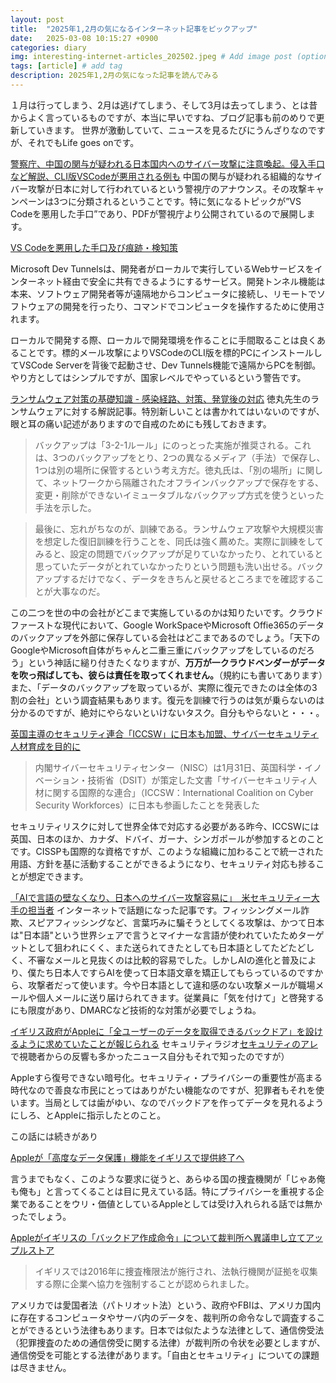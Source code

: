 ```yaml
---
layout: post
title:  "2025年1,2月の気になるインターネット記事をピックアップ"
date:   2025-03-08 10:15:27 +0900
categories: diary
img: interesting-internet-articles_202502.jpeg # Add image post (optional)
tags: [article] # add tag
description: 2025年1,2月の気になった記事を読んでみる
---
```


１月は行ってしまう、2月は逃げてしまう、そして3月は去ってしまう、とは昔からよく言っているものですが、本当に早いですね、ブログ記事も前のめりで更新していきます。
世界が激動していて、ニュースを見るたびにうんざりなのですが、それでもLife goes onです。


[警察庁、中国の関与が疑われる日本国内へのサイバー攻撃に注意喚起。侵入手口など解説、CLI版VSCodeが悪用される例も](https://www.publickey1.jp/blog/25/clivscode.html)
中国の関与が疑われる組織的なサイバー攻撃が日本に対して行われているという警視庁のアナウンス。その攻撃キャンペーンは3つに分類されるということです。特に気になるトピックが”VS Codeを悪用した手口”であり、PDFが警視庁より公開されているので展開します。

[VS Codeを悪用した手口及び痕跡・検知策](https://www.npa.go.jp/bureau/cyber/pdf/20250108_vscode.pdf)

Microsoft Dev Tunnelsは、開発者がローカルで実行しているWebサービスをインターネット経由で安全に共有できるようにするサービス。開発トンネル機能は本来、ソフトウェア開発者等が遠隔地からコンピュータに接続し、リモートでソフトウェアの開発を行ったり、コマンドでコンピュータを操作するために使用されます。

ローカルで開発する際、ローカルで開発環境を作ることに手間取ることは良くあることです。標的メール攻撃によりVSCodeのCLI版を標的PCにインストールしてVSCode Serverを背後で起動させ、Dev Tunnels機能で遠隔からPCを制御。やり方としてはシンプルですが、国家レベルでやっているという警告です。

[ランサムウェア対策の基礎知識 - 感染経路、対策、発覚後の対応](https://news.mynavi.jp/techplus/article/security_ransomware02-pPbsjdDk/)
徳丸先生のランサムウェアに対する解説記事。特別新しいことは書かれてはいないのですが、眼と耳の痛い記述がありますので自戒のためにも残しておきます。

>バックアップは「3-2-1ルール」にのっとった実施が推奨される。これは、3つのバックアップをとり、2つの異なるメディア（手法）で保存し、1つは別の場所に保管するという考え方だ。徳丸氏は、「別の場所」に関して、ネットワークから隔離されたオフラインバックアップで保存をする、変更・削除ができないイミュータブルなバックアップ方式を使うといった手法を示した。

>最後に、忘れがちなのが、訓練である。ランサムウェア攻撃や大規模災害を想定した復旧訓練を行うことを、同氏は強く薦めた。実際に訓練をしてみると、設定の問題でバックアップが足りていなかったり、とれていると思っていたデータがとれていなかったりという問題も洗い出せる。バックアップするだけでなく、データをきちんと戻せるところまでを確認することが大事なのだ。

この二つを世の中の会社がどこまで実施しているのかは知りたいです。クラウドファーストな現代において、Google WorkSpaceやMicrosoft Offie365のデータのバックアップを外部に保存している会社はどこまであるのでしょう。「天下のGoogleやMicrosoft自体がちゃんと二重三重にバックアップをしているのだろう」という神話に縋り付きたくなりますが、**万万が一クラウドベンダーがデータを吹っ飛ばしても、彼らは責任を取ってくれません。**（規約にも書いてあります）また、「データのバックアップを取っているが、実際に復元できたのは全体の3割の会社」という調査結果もあります。復元を訓練で行うのは気が乗らないのは分かるのですが、絶対にやらないといけないタスク。自分もやらないと・・・。

[英国主導のセキュリティ連合「ICCSW」に日本も加盟、サイバーセキュリティ人材育成を目的に](https://internet.watch.impress.co.jp/docs/news/1660070.html)

> 内閣サイバーセキュリティセンター（NISC）は1月31日、英国科学・イノベーション・技術省（DSIT）が策定した文書「サイバーセキュリティ人材に関する国際的な連合」（ICCSW：International Coalition on Cyber Security Workforces）に日本も参画したことを発表した

セキュリティリスクに対して世界全体で対応する必要がある昨今、ICCSWには英国、日本のほか、カナダ、ドバイ、ガーナ、シンガポールが参加するとのことです。CISSPも国際的な資格ですが、このような組織に加わることで統一された用語、方針を基に活動することができるようになり、セキュリティ対応も捗ることが想定できます。


[「AIで言語の壁なくなり、日本へのサイバー攻撃容易に」　米セキュリティー大手の担当者](https://www.sankei.com/article/20250222-H76J32DLRRLPRMM53HGVO3NBLM/)
インターネットで話題になった記事です。フィッシングメール詐欺、スピアフィッシングなど、言葉巧みに騙そうとしてくる攻撃は、かつて日本は"日本語"という世界シェアで言うとマイナーな言語が使われていたためターゲットとして狙われにくく、また送られてきたとしても日本語としてたどたどしく、不審なメールと見抜くのは比較的容易でした。しかしAIの進化と普及により、僕たち日本人ですらAIを使って日本語文章を矯正してもらっているのですから、攻撃者だって使います。今や日本語として違和感のない攻撃メールが職場メールや個人メールに送り届けられてきます。従業員に「気を付けて」と啓発するにも限度があり、DMARCなど技術的な対策が必要でしょうね。


[イギリス政府がAppleに「全ユーザーのデータを取得できるバックドア」を設けるように求めていたことが報じられる](https://gigazine.net/news/20250210-uk-demands-apple-break-encryption-backdoor/)
セキュリティラジオ[セキュリティのアレ](https://www.tsujileaks.com/)で視聴者からの反響も多かったニュース自分もそれで知ったのですが）

Appleすら復号できない暗号化。セキュリティ・プライバシーの重要性が高まる時代なので善良な市民にとってはありがたい機能なのですが、犯罪者もそれを使います。当局としては歯がゆい、なのでバックドアを作ってデータを見れるようにしろ、とAppleに指示したとのこと。

この話には続きがあり

[Appleが「高度なデータ保護」機能をイギリスで提供終了へ](https://gigazine.net/news/20250222-apple-pulls-icloud-advanced-protection-feature-in-uk/)

言うまでもなく、このような要求に従うと、あらゆる国の捜査機関が「じゃあ俺も俺も」と言ってくることは目に見えている話。特にプライバシーを重視する企業であることをウリ・価値としているAppleとしては受け入れられる話では無かったでしょう。

[Appleがイギリスの「バックドア作成命令」について裁判所へ異議申し立てアップルストア](https://gigazine.net/news/20250305-apple-legal-challenge-to-uk-back-door/)

> イギリスでは2016年に捜査権限法が施行され、法執行機関が証拠を収集する際に企業へ協力を強制することが認められました。

アメリカでは愛国者法（パトリオット法）という、政府やFBIは、アメリカ国内に存在するコンピュータやサーバ内のデータを、裁判所の命令なしで調査することができるという法律もあります。日本では似たような法律として、通信傍受法（犯罪捜査のための通信傍受に関する法律）が裁判所の令状を必要としますが、通信傍受を可能とする法律があります。「自由とセキュリティ」についての課題は尽きません。
